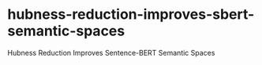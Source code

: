 # hubness-reduction-improves-sbert-semantic-spaces
Hubness Reduction Improves Sentence-BERT Semantic Spaces
